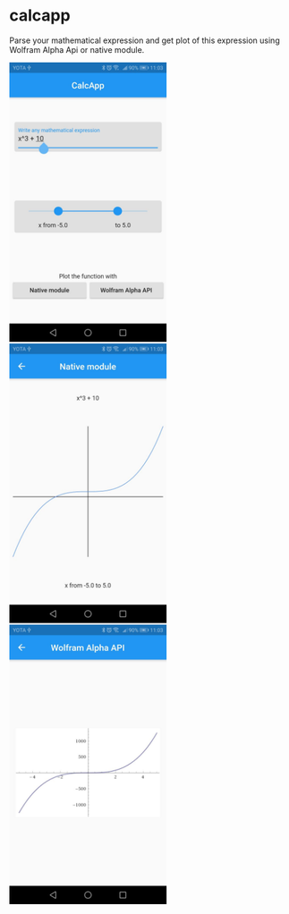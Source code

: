 # calcapp

Parse your mathematical expression and get plot of this expression using Wolfram Alpha Api or native module.
<p float="left">
<img src="https://github.com/RenatFakhrutdinov/calc_app/blob/master/screenshots/pictmain.png" height=500/>
<img src="https://github.com/RenatFakhrutdinov/calc_app/blob/master/screenshots/pictnative.png" height=500/>
<img src="https://github.com/RenatFakhrutdinov/calc_app/blob/master/screenshots/pictwolfram.png" height=500/>
</p>
